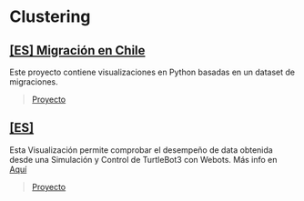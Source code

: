 # Clustering

## [[ES] Migración en Chile](https://nbviewer.org/github/Vpy7/Jupyter-Analysis-Collection/blob/main/Visualization/Migraci%C3%B3n%20en%20Chile/MigrantesChile%20%282005-2016%29.ipynb)  

Este proyecto contiene visualizaciones en Python basadas en un dataset de migraciones.

> [Proyecto](https://github.com/Vpy7/Jupyter-Analysis-Collection/tree/main/Visualization/Migraci%C3%B3n%20en%20Chile)

## [[ES]](https://nbviewer.org/github/Vpy7/Jupyter-Analysis-Collection/blob/f81a091db4e1921072158948bd860d08361f1d00/Classification/Store%20Membership%20Renewal/Membership%20groceries%20store%20user%20profile%20Dataset.ipynb)  

Esta Visualización permite comprobar el desempeño de data obtenida desde una Simulación y Control de TurtleBot3 con Webots. Más info en [Aquí](https://github.com/Vpy7/Webots-Controllers) 

> [Proyecto]([https://github.com/Vpy7/Jupyter-Analysis-Collection/tree/main/Clustering/Teen%20Psychology%20v2](https://github.com/Vpy7/Jupyter-Analysis-Collection/tree/main/Visualization/%5BES%5D%20Webots%20Dashboard%20Football))
